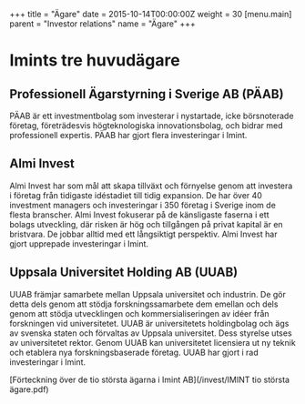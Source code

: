 +++
title = "Ägare"
date = 2015-10-14T00:00:00Z
weight = 30
[menu.main]
parent = "Investor relations"
name = "Ägare"
+++
# Imints tre huvudägare

## Professionell Ägarstyrning i Sverige AB (PÄAB)  
PÄAB är ett investmentbolag som investerar i nystartade, icke börsnoterade företag, företrädesvis högteknologiska innovationsbolag, och bidrar med professionell expertis. PÄAB har gjort flera investeringar i Imint.

## Almi Invest
Almi Invest har som mål att skapa tillväxt och förnyelse genom att investera i företag från tidigaste idéstadiet till tidig expansion. De har över 40 investment managers och investeringar i 350 företag i Sverige inom de flesta branscher. Almi Invest fokuserar på de känsligaste faserna i ett bolags utveckling, där risken är hög och tillgången på privat kapital är en bristvara. De jobbar alltid med ett långsiktigt perspektiv. Almi Invest har gjort upprepade investeringar i Imint.

## Uppsala Universitet Holding AB (UUAB)
UUAB främjar samarbete mellan Uppsala universitet och industrin. De gör detta dels genom att stödja forskningssamarbete dem emellan och dels genom att stödja utvecklingen och kommersialiseringen av idéer från forskningen vid universitetet. UUAB är universitetets holdingbolag och ägs av svenska staten och förvaltas av Uppsala universitet. Dess styrelse utses av universitetet rektor. Genom UUAB kan universitetet licensiera ut ny teknik och etablera nya forskningsbaserade företag. UUAB har gjort i rad investeringar i Imint.

[Förteckning över de tio största ägarna i Imint AB](/invest/IMINT tio största ägare.pdf)
